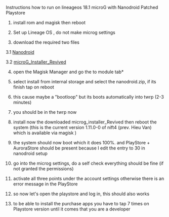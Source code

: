 Instructions how to run on lineageos 18.1 microG with Nanodroid Patched Playstore

1. install rom and magisk then reboot

2. Set up Lineage OS , do not make microg settings

3. download the required two files 

3.1 [Nanodroid](https://github.com/los-legacy/Troubleshooting/releases/download/v1.0/NanoDroid-microG-23.1.2.20210117.zip)

3.2 [microG_Installer_Revived](https://github.com/los-legacy/Troubleshooting/releases/download/v1.0/microG_Installer_Revived-Revived_1.11.0-0.11100.zip/)

4. open the Magisk Manager and go the to module tab*
5. select install from internal storage and select the nanodroid.zip, if its finish tap on reboot
6. this cause maybe a "bootloop" but its boots automatically into twrp (2-3 minutes)
7. you should be in the twrp now
8. install now the downloaded microg_installer_Revived then reboot the system 
(this is the current version 1.11.0-0 of nift4 (prev. Hieu Van) which is available via magisk )
9. the system should now boot which it does 100%. 
and PlayStore + AuroraStore should be present because I edit the entry to 30 in nanodroid setup

10. go into the microg settings, do a self check everything should be fine (if not granted the permissions)
11. activate all three points under the account settings otherwise there is an error message in the PlayStore

12. so now let's open the playstore and log in, this should also works
13. to be able to install the purchase apps you have to tap 7 times on Playstore version until it comes that you are a developer
